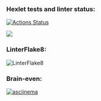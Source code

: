 ### Hexlet tests and linter status:
[![Actions Status](https://github.com/KermittheFroggg/python-project-lvl1/workflows/hexlet-check/badge.svg)](https://github.com/KermittheFroggg/python-project-lvl1/actions)

<a href="https://codeclimate.com/github/codeclimate/codeclimate/maintainability"><img src="https://api.codeclimate.com/v1/badges/a99a88d28ad37a79dbf6/maintainability" /></a>

### LinterFlake8:
![LinterFlake8](https://github.com/KermittheFroggg/python-project-lvl1/actions/workflows/Lint.yml/badge.svg)

### Brain-even:
[![asciinema](https://github.com/KermittheFroggg/python-project-lvl1/actions/workflows/asciinema/badge.svg)](https://asciinema.org/a/P6jv1yOCeddmElqT7ESmwiaaL)
